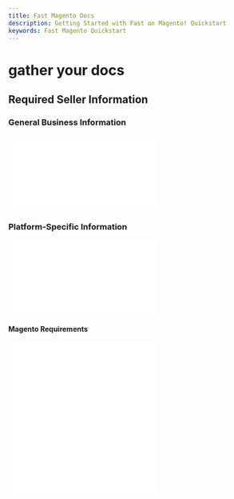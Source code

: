 ```yaml
---
title: Fast Magento Docs
description: Getting Started with Fast on Magento! Quickstart
keywords: Fast Magento Quickstart
---
```


# gather your docs

## Required Seller Information

### General Business Information

<embed src="/reusables/seller-docs/_required-seller-information.md" />

### Platform-Specific Information

<embed src="/reusables/seller-docs/_platform_ecommerce_all_fast_access_requirement.md" />

#### Magento Requirements

<embed src="/reusables/seller-docs/_platform_magento_requirements.md" />

<embed src="/reusables/seller-docs/_platform_attention_seller_onboarding_credentials_same_session_requirement.md" />
